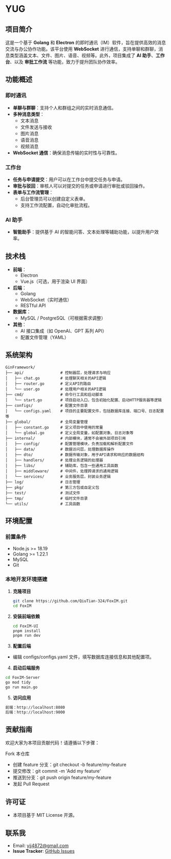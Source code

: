 # YUG

## 项目简介
这是一个基于 **Golang** 和 **Electron** 的即时通讯（IM）软件，旨在提供高效的消息交流与办公协作功能。该平台使用 **WebSocket** 进行通信，支持单聊和群聊，消息类型涵盖文本、文件、图片、语音、视频等。此外，项目集成了 **AI 助手**、**工作台**、以及 **审批工作流** 等功能，致力于提升团队协作效率。

## 功能概述
### 即时通讯
- **单聊与群聊**：支持个人和群组之间的实时消息通信。
- **多种消息类型**：
  - 文本消息
  - 文件发送与接收
  - 图片消息
  - 语音消息
  - 视频消息
- **WebSocket 通信**：确保消息传输的实时性与可靠性。

### 工作台
- **任务与申请提交**：用户可以在工作台中提交任务与申请。
- **审批与驳回**：审核人可以对提交的任务或申请进行审批或驳回操作。
- **表单与工作流管理**：
  - 后台管理员可以创建自定义表单。
  - 支持工作流配置，自动化审批流程。

### AI 助手
- **智能助手**：提供基于 AI 的智能问答、文本处理等辅助功能，以提升用户效率。

## 技术栈
- **前端**：
  - Electron
  - Vue.js（可选，用于渲染 UI 界面）
- **后端**：
  - Golang
  - WebSocket（实时通信）
  - RESTful API
- **数据库**：
  - MySQL / PostgreSQL（可根据需求调整）
- **其他**：
  - AI 接口集成（如 OpenAI、GPT 系列 API）
  - 配置文件管理（YAML）

## 系统架构

```
GinFramework/
├── api/                # 控制器层，处理请求与响应
│   ├── chat.go         # 处理聊天相关的API逻辑
│   ├── router.go       # 定义API的路由
│   └── user.go         # 处理用户相关的API逻辑
├── cmd/                # 命令行工具和启动脚本
│   └── start.go        # 项目启动入口，包含初始化配置、启动HTTP服务器等逻辑
├── configs/            # 配置文件目录
│   └── configs.yaml    # 项目的主要配置文件，包括数据库连接、端口号、日志配置等
├── global/             # 全局变量管理
│   ├── constant.go     # 定义项目中使用的常量
│   └── global.go       # 定义全局变量，如配置对象、日志对象等
├── internal/           # 内部模块，通常不会被外部项目引用
│   ├── config/         # 配置管理模块，负责加载和解析配置文件
│   ├── data/           # 数据访问层，处理数据库操作
│   ├── dto/            # 数据传输对象，用于API请求和响应的数据结构
│   ├── handlers/       # 处理业务逻辑的处理器
│   ├── libs/           # 辅助库，包含一些通用工具函数
│   ├── middleware/     # 中间件，处理跨请求的通用逻辑
│   └── services/       # 业务服务层，封装业务逻辑
├── log/                # 日志管理
├── pkg/                # 第三方包或自定义包
├── test/               # 测试文件
├── tmp/                # 临时文件目录
└── utils/              # 工具函数
```


## 环境配置
### 前置条件
- Node.js >= 18.19
- Golang >= 1.22.1
- MySQL
- Git

### 本地开发环境搭建
1. **克隆项目**

   ```bash
   git clone https://github.com/QiuTian-324/FoxIM.git
   cd FoxIM

2. **安装前端依赖**

   ```bash
   cd FoxIM-UI
   pnpm install
   pnpm run dev
   ```
3. **配置后端**
 - 编辑 configs/configs.yaml 文件，填写数据库连接信息和其他配置项。

4. **启动后端服务**

  ```bash
  cd FoxIM-Server
  go mod tidy
  go run main.go
  ```
  
5. **访问应用**

```bash
前端：http://localhost:8080
后端：http://localhost:9000
 ```

## 贡献指南

欢迎大家为本项目贡献代码！请遵循以下步骤：

Fork 本仓库
  - 创建 feature 分支：git checkout -b feature/my-feature
  - 提交修改：git commit -m 'Add my feature'
  - 推送到分支：git push origin feature/my-feature
  - 发起 Pull Request

## 许可证

- 本项目基于 MIT License 开源。

## 联系我

- Email: yjj4872@gmail.com
- **Issue Tracker**: [GitHub Issues](https://github.com/QiuTian-324/FoxIM.git/issues)
